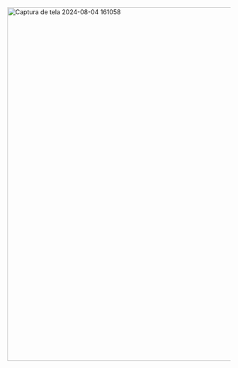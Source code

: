 <img width="798" alt="Captura de tela 2024-08-04 161058" src="https://github.com/user-attachments/assets/f3d4c923-401f-431e-b227-2abad4d3abbf">
